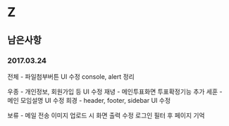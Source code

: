 # Z
## 남은사항
### 2017.03.24

전체 - 파일첨부버튼 UI 수정
       console, alert 정리

우종 - 개인정보, 회원가입 등 UI 수정
재녕 - 메인투표화면 투표확정기능 추가
세훈 - 메인 모임설명 UI 수정
희경 - header, footer, sidebar UI 수정

보류 - 메일 전송
       이미지 업로드 시 화면 출력 수정
       로그인 필터 후 페이지 기억